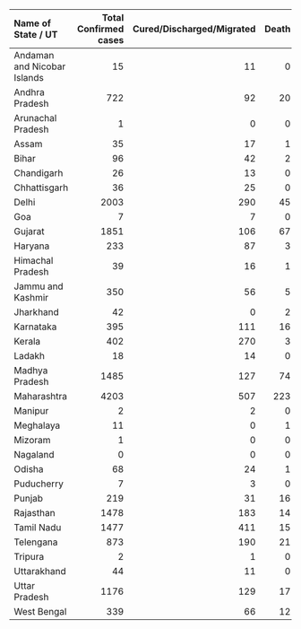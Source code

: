 | Name of State / UT          |   Total Confirmed cases |   Cured/Discharged/Migrated |   Death |
|:----------------------------|------------------------:|----------------------------:|--------:|
| Andaman and Nicobar Islands |                      15 |                          11 |       0 |
| Andhra Pradesh              |                     722 |                          92 |      20 |
| Arunachal Pradesh           |                       1 |                           0 |       0 |
| Assam                       |                      35 |                          17 |       1 |
| Bihar                       |                      96 |                          42 |       2 |
| Chandigarh                  |                      26 |                          13 |       0 |
| Chhattisgarh                |                      36 |                          25 |       0 |
| Delhi                       |                    2003 |                         290 |      45 |
| Goa                         |                       7 |                           7 |       0 |
| Gujarat                     |                    1851 |                         106 |      67 |
| Haryana                     |                     233 |                          87 |       3 |
| Himachal Pradesh            |                      39 |                          16 |       1 |
| Jammu and Kashmir           |                     350 |                          56 |       5 |
| Jharkhand                   |                      42 |                           0 |       2 |
| Karnataka                   |                     395 |                         111 |      16 |
| Kerala                      |                     402 |                         270 |       3 |
| Ladakh                      |                      18 |                          14 |       0 |
| Madhya Pradesh              |                    1485 |                         127 |      74 |
| Maharashtra                 |                    4203 |                         507 |     223 |
| Manipur                     |                       2 |                           2 |       0 |
| Meghalaya                   |                      11 |                           0 |       1 |
| Mizoram                     |                       1 |                           0 |       0 |
| Nagaland                    |                       0 |                           0 |       0 |
| Odisha                      |                      68 |                          24 |       1 |
| Puducherry                  |                       7 |                           3 |       0 |
| Punjab                      |                     219 |                          31 |      16 |
| Rajasthan                   |                    1478 |                         183 |      14 |
| Tamil Nadu                  |                    1477 |                         411 |      15 |
| Telengana                   |                     873 |                         190 |      21 |
| Tripura                     |                       2 |                           1 |       0 |
| Uttarakhand                 |                      44 |                          11 |       0 |
| Uttar Pradesh               |                    1176 |                         129 |      17 |
| West Bengal                 |                     339 |                          66 |      12 |